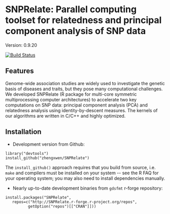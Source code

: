 SNPRelate: Parallel computing toolset for relatedness and principal component analysis of SNP data
===

Version: 0.9.20

[![Build Status](https://travis-ci.org/zhengxwen/SNPRelate.png)](https://travis-ci.org/zhengxwen/SNPRelate)


## Features

Genome-wide association studies are widely used to investigate the genetic basis of diseases and traits, but they pose many computational challenges. We developed SNPRelate (R package for multi-core symmetric multiprocessing computer architectures) to accelerate two key computations on SNP data: principal component analysis (PCA) and relatedness analysis using identity-by-descent measures. The kernels of our algorithms are written in C/C++ and highly optimized.

## Installation

* Development version from Github:
```
library("devtools")
install_github("zhengxwen/SNPRelate")
```
The `install_github()` approach requires that you build from source, i.e. `make` and compilers must be installed on your system -- see the R FAQ for your operating system; you may also need to install dependencies manually.
* Nearly up-to-date development binaries from `gdsfmt` r-forge repository:
```
install.packages("SNPRelate",
   repos=c("http://SNPRelate.r-forge.r-project.org/repos",
          getOption("repos")[["CRAN"]]))
```

